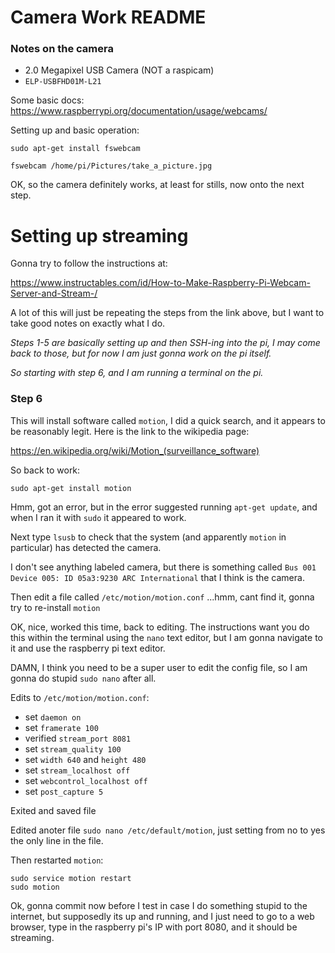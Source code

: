 # Camera Work README

### Notes on the camera

 - 2.0 Megapixel USB Camera (NOT a raspicam)
 - `ELP-USBFHD01M-L21`

Some basic docs: https://www.raspberrypi.org/documentation/usage/webcams/

Setting up and basic operation:

```
sudo apt-get install fswebcam
```

```
fswebcam /home/pi/Pictures/take_a_picture.jpg
```

OK, so the camera definitely works, at least for stills, now onto the next step.

# Setting up streaming

Gonna try to follow the instructions at:

 https://www.instructables.com/id/How-to-Make-Raspberry-Pi-Webcam-Server-and-Stream-/

A lot of this will just be repeating the steps from the link above, but I want to take good notes on exactly what I do.

*Steps 1-5 are basically setting up and then SSH-ing into the pi, I may come back to those, but for now I am just gonna work on the pi itself.*

*So starting with step 6, and I am running a terminal on the pi.*

### Step 6

This will install software called `motion`, I did a quick search, and it appears to be reasonably legit.  Here is the link to the wikipedia page:

https://en.wikipedia.org/wiki/Motion_(surveillance_software)

So back to work:

```
sudo apt-get install motion
```

Hmm, got an error, but in the error suggested running `apt-get update`, and when I ran it with `sudo` it appeared to work.

Next type `lsusb` to check that the system (and apparently `motion` in particular) has detected the camera.

I don't see anything labeled camera, but there is something called `Bus 001 Device 005: ID 05a3:9230 ARC International` that I think is the camera.

Then edit a file called `/etc/motion/motion.conf` ...hmm, cant find it, gonna try to re-install `motion`

OK, nice, worked this time, back to editing. The instructions want you do this within the terminal using the `nano` text editor, but I am gonna navigate to it and use the raspberry pi text editor.

DAMN, I think you need to be a super user to edit the config file, so I am gonna do stupid `sudo nano` after all.

Edits to `/etc/motion/motion.conf`:
 - set `daemon on`
 - set `framerate 100`
 - verified `stream_port 8081`
 - set `stream_quality 100`
 - set `width 640` and `height 480`
 - set `stream_localhost off`
 - set `webcontrol_localhost off`
 - set `post_capture 5`

Exited and saved file

Edited anoter file `sudo nano /etc/default/motion`, just setting from no to yes the only line in the file.

Then restarted `motion`:

```
sudo service motion restart
sudo motion
```

Ok, gonna commit now before I test in case I do something stupid to the internet, but supposedly its up and running, and I just need to go to a web browser, type in the raspberry pi's IP with port 8080, and it should be streaming.




